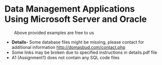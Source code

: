 # Data Management Applications Using Microsoft Server and Oracle


&nbsp; &nbsp; &nbsp; &nbsp; Above provided examples are free to us

* **Details-** Some database files might be missing, please contact for additional information http://domasbud.com/contact.php
* Some links may be broken due to specified instructions in details.pdf file 
* A1 (Assignment1) does not contain any SQL code files
